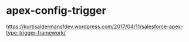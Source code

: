 # apex-config-trigger
https://kurtisaldermansfdev.wordpress.com/2017/04/11/salesforce-apex-type-trigger-framework/
